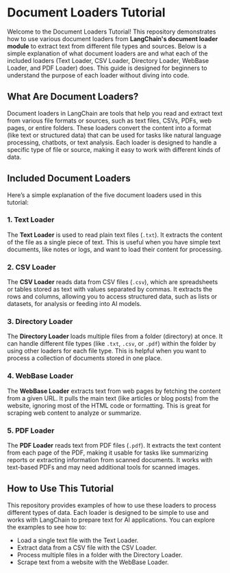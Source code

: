 # Document Loaders Tutorial

Welcome to the Document Loaders Tutorial! This repository demonstrates how to use various document loaders from **LangChain's document loader module** to extract text from different file types and sources. Below is a simple explanation of what document loaders are and what each of the included loaders (Text Loader, CSV Loader, Directory Loader, WebBase Loader, and PDF Loader) does. This guide is designed for beginners to understand the purpose of each loader without diving into code.

## What Are Document Loaders?

Document loaders in LangChain are tools that help you read and extract text from various file formats or sources, such as text files, CSVs, PDFs, web pages, or entire folders. These loaders convert the content into a format (like text or structured data) that can be used for tasks like natural language processing, chatbots, or text analysis. Each loader is designed to handle a specific type of file or source, making it easy to work with different kinds of data.

## Included Document Loaders

Here’s a simple explanation of the five document loaders used in this tutorial:

### 1. Text Loader
The **Text Loader** is used to read plain text files (`.txt`). It extracts the content of the file as a single piece of text. This is useful when you have simple text documents, like notes or logs, and want to load their content for processing.

### 2. CSV Loader
The **CSV Loader** reads data from CSV files (`.csv`), which are spreadsheets or tables stored as text with values separated by commas. It extracts the rows and columns, allowing you to access structured data, such as lists or datasets, for analysis or feeding into AI models.

### 3. Directory Loader
The **Directory Loader** loads multiple files from a folder (directory) at once. It can handle different file types (like `.txt`, `.csv`, or `.pdf`) within the folder by using other loaders for each file type. This is helpful when you want to process a collection of documents stored in one place.

### 4. WebBase Loader
The **WebBase Loader** extracts text from web pages by fetching the content from a given URL. It pulls the main text (like articles or blog posts) from the website, ignoring most of the HTML code or formatting. This is great for scraping web content to analyze or summarize.

### 5. PDF Loader
The **PDF Loader** reads text from PDF files (`.pdf`). It extracts the text content from each page of the PDF, making it usable for tasks like summarizing reports or extracting information from scanned documents. It works with text-based PDFs and may need additional tools for scanned images.

## How to Use This Tutorial

This repository provides examples of how to use these loaders to process different types of data. Each loader is designed to be simple to use and works with LangChain to prepare text for AI applications. You can explore the examples to see how to:
- Load a single text file with the Text Loader.
- Extract data from a CSV file with the CSV Loader.
- Process multiple files in a folder with the Directory Loader.
- Scrape text from a website with the WebBase Loader.
